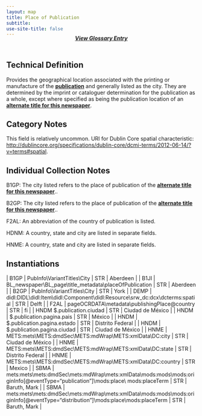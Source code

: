 ```yaml
---
layout: map
title: Place of Publication
subtitle:  
use-site-title: false
---
```


<h4 style="text-align:center;font-style:italic;margin-top:-20px;margin-bottom:50px;"><a href="../../glossary/place-of-publication">View Glossary Entry</a></h4>

## Technical Definition

Provides the geographical location associated with the printing or
manufacture of the [**publication**](../newspaper-title) and generally listed as the city.
They are determined by the imprint or cataloguer determination for
the publication as a whole, except where specified as being the
publication location of an [**alternate title for this newspaper**](../alternate-newspaper-title).

## Category Notes

This field is relatively uncommon. URI for Dublin Core spatial characteristic: http://dublincore.org/specifications/dublin-core/dcmi-terms/2012-06-14/?v=terms#spatial. 

## Individual Collection Notes

B1GP: The city listed refers to the place of publication of the
[**alternate title for this newspaper**](../alternate-newspaper-title)..

B2GP: The city listed refers to the place of publication of the
[**alternate title for this newspaper**](../alternate-newspaper-title)..

F2AL: An abbreviation of the country of publication is listed.

HDNM: A country, state and city are listed in separate fields.

HNME: A country, state and city are listed in separate fields.

## Instantiations  

| B1GP  |  PubInfo\\VariantTitles\\City  | STR | Aberdeen  |
| B1JI  |  BL\_newspaper\\BL\_page\\title\_metadata\\placeOfPublication  | STR | Aberdeen  |
| B2GP  |  PubInfo\\VariantTitles\\City  | STR | York  |
| DEMP  |  didl:DIDL\\didl:Item\\didl:Component\\didl:Resource\\srw\_dc:dcx\\dcterms:spatial  | STR | Delft  |
| F2AL  |  pageOCRDATA\\metadata\\publishingPlace@country  | STR | fi  |
| HNDM $.publication.ciudad  | STR | Ciudad de México |
| HNDM  |  $.publication.pagina.pais  | STR | México  |
| HNDM  |  $.publication.pagina.estado  | STR | Distrito Federal |
| HNDM  |  $.publication.pagina.ciudad  | STR | Ciudad de México |
| HNME  |  METS:mets\\METS:dmdSec\\METS:mdWrap\\METS:xmlData\\DC:city  | STR | Ciudad de México |
| HNME  |  METS:mets\\METS:dmdSec\\METS:mdWrap\\METS:xmlData\\DC:state  | STR | Distrito Federal |
| HNME  |  METS:mets\\METS:dmdSec\\METS:mdWrap\\METS:xmlData\\DC:country  | STR | Mexico  |
| SBMA  |  mets:mets\\mets:dmdSec\\mets:mdWrap\\mets:xmlData\\mods:mods\\mods:originInfo\[@eventType=“publication”\]\\mods:place\\ mods:placeTerm | STR | Baruth, Mark  |
| SBMA  |  mets:mets\\mets:dmdSec\\mets:mdWrap\\mets:xmlData\\mods:mods\\mods:originInfo\[@eventType=“distribution”\]\\mods:place\\mods:placeTerm | STR | Baruth, Mark  |
